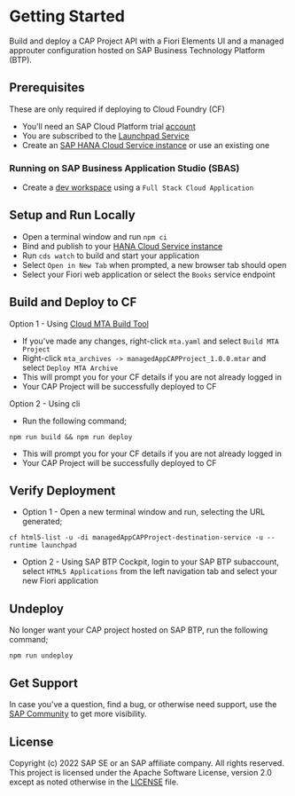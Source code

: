 # Getting Started
Build and deploy a CAP Project API with a Fiori Elements UI and a managed approuter configuration hosted on SAP Business Technology Platform (BTP).

## Prerequisites
These are only required if deploying to Cloud Foundry (CF)
- You’ll need an SAP Cloud Platform trial [account](https://account.hana.ondemand.com/)
- You are subscribed to the [Launchpad Service](https://developers.sap.com/tutorials/cp-portal-cloud-foundry-getting-started.html)
- Create an [SAP HANA Cloud Service instance](https://developers.sap.com/tutorials/btp-app-hana-cloud-setup.html#08480ec0-ac70-4d47-a759-dc5cb0eb1d58) or use an existing one

### Running on SAP Business Application Studio (SBAS)
- Create a [dev workspace](https://help.sap.com/viewer/c2b99f19e9264c4d9ae9221b22f6f589/2021_3_QRC/en-US/f728966223894cc28be3ca2ee60ee784.html) using a `Full Stack Cloud Application`

## Setup and Run Locally
- Open a terminal window and run `npm ci`
- Bind and publish to your [HANA Cloud Service instance](https://developers.sap.com/tutorials/hana-cloud-create-db-project.html)
- Run `cds watch` to build and start your application
- Select `Open in New Tab` when prompted, a new browser tab should open
- Select your Fiori web application or select the `Books` service endpoint

## Build and Deploy to CF
Option 1 - Using [Cloud MTA Build Tool](https://github.com/SAP/cloud-mta-build-tool)
- If you've made any changes, right-click `mta.yaml` and select `Build MTA Project`
- Right-click `mta_archives -> managedAppCAPProject_1.0.0.mtar` and select `Deploy MTA Archive`
- This will prompt you for your CF details if you are not already logged in
- Your CAP Project will be successfully deployed to CF

Option 2 - Using cli
- Run the following command;
```shell
npm run build && npm run deploy
```
- This will prompt you for your CF details if you are not already logged in
- Your CAP Project will be successfully deployed to CF

## Verify Deployment
- Option 1 - Open a new terminal window and run, selecting the URL generated;
```shell
cf html5-list -u -di managedAppCAPProject-destination-service -u --runtime launchpad
```
- Option 2 - Using SAP BTP Cockpit, login to your SAP BTP subaccount, select `HTML5 Applications` from the left navigation tab and select your new Fiori application

## Undeploy
No longer want your CAP project hosted on SAP BTP, run the following command;
```shell
npm run undeploy
```

## Get Support

In case you've a question, find a bug, or otherwise need support, use the [SAP Community](https://answers.sap.com/tags/9f13aee1-834c-4105-8e43-ee442775e5ce) to get more visibility.

## License

Copyright (c) 2022 SAP SE or an SAP affiliate company. All rights reserved. This project is licensed under the Apache Software License, version 2.0 except as noted otherwise in the [LICENSE](LICENSES/Apache-2.0.txt) file.
